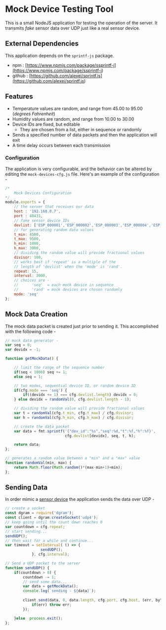 # Mock Device Testing Tool

This is a small NodeJS application for testing the operation of the server. It transmits *fake* sensor data over UDP just like a real sensor device.

## External Dependencies

This application depends on the `sprintf-js` package. 

* npm : [https://www.npmjs.com/package/ssprintf-j](<https://www.npmjs.com/package/ssprintf-j>)
* github : [https://github.com/alexei/sprintf.js](<https://github.com/alexei/sprintf.js>)

## Features

* Temperature values are random, and range from 45.00 to 95.00 (*degrees Fahrenheit*)
* Humidity values are random, and range from 10.00 to 30.00
* Device IDs are fixed, but editable
    * They are chosen from a list, either in sequence or randomly
* Sends a specified number of data packets and then the application will exit
* A time delay occurs between each transmission

### Configuration

The application is very configurable, and the behavior can be altered by editing the `mock-devices-cfg.js` file. Here's an example of the configuration - 

```javascript
/*
    Mock Devices Configuration
*/
module.exports = {
    // the server that receives our data
    host : '192.168.0.7',
    port : 48431,
    // fake sensor device IDs
    devlist: ['ESP_000001','ESP_000002','ESP_000003','ESP_000004','ESP_000005'],
    // for generating random data values
    t_min: 4500,
    t_max: 9500,
    h_min: 1000,
    h_max: 3000,
    // dividing the random value will provide fractional values
    divisor: 100,
    // works best if 'repeat' is a multiple of the 
    // length of 'devlist' when the 'mode' is 'rand'.
    repeat: 15,
    interval: 3000,
    // choices are - 
    //      'seq'  = each mock device in sequence
    //      'rand' = mock devices are chosen randomly
    mode: 'seq'
};
```

## Mock Data Creation

The mock data packet is created just prior to sending it. This accomplished with the following code -

```javascript
// mock data generator - 
var seq = 0;
var devidx = -1;

function getMockData() {

    // limit the range of the sequence number
    if(seq < 1000) seq += 1;
    else seq = 1;

    // two modes, sequential device ID, or random device ID
    if(cfg.mode === 'seq') {
        if((devidx += 1) === cfg.devlist.length) devidx = 0;
    } else devidx = randomVal(0, cfg.devlist.length - 1);

    // dividing the random value will provide fractional values
    var t = randomVal(cfg.t_min, cfg.t_max) / cfg.divisor;
    var h = randomVal(cfg.h_min, cfg.h_max) / cfg.divisor;

    // create the data packet
    var data = fmt.sprintf('{"dev_id":"%s","seq":%d,"t":%f,"h":%f}',
                           cfg.devlist[devidx], seq, t, h);

    return data;
};

// generates a random value between a "min" and a "max" value
function randomVal(min, max) {
    return Math.floor(Math.random()*(max-min+1)+min);
};
```
## Sending Data

In order mimic a [sensor device](https://github.com/jxmot/esp8266-dht-udp) the application sends the data over UDP - 

```javascript
// create a socket
const dgram = require('dgram');
const client = dgram.createSocket('udp4');
// keep going until the count down reaches 0
var countdown = cfg.repeat;
// start sending...
sendUDP();
// then wait for a while and continue...
var timeout = setInterval( () => {
                sendUDP();
            }, cfg.interval);

// Send a UDP packet to the server
function sendUDP() {
    if(countdown > 0) {
        countdown -= 1;
        // send some data...
        var data = getMockData();
        console.log(`sending - ${data}`);
  
        client.send(data, 0, data.length, cfg.port, cfg.host, (err, bytes) => {
            if(err) throw err;
        });

    }else  process.exit();
};
```



